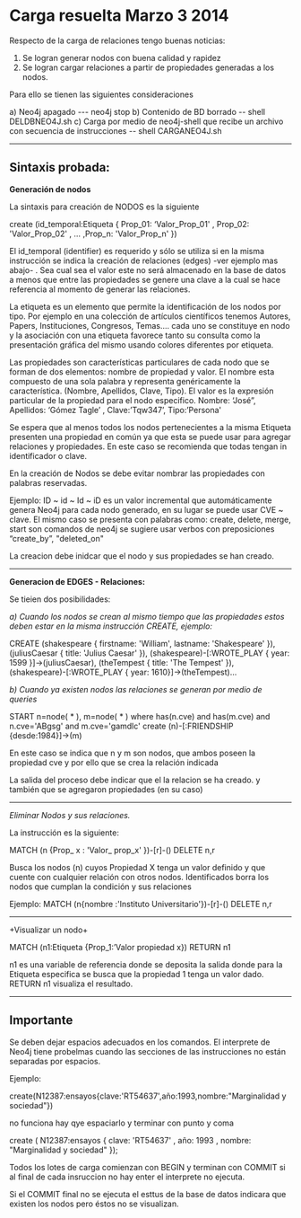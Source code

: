Carga resuelta  Marzo 3 2014
======================

Respecto de la carga de relaciones tengo buenas noticias:

1) Se logran generar nodos con buena calidad y rapidez 
2) Se logran cargar relaciones a partir de propiedades generadas a los nodos.

Para ello se tienen las siguientes consideraciones

a) Neo4j apagado  ---   neo4j stop
b) Contenido de BD borrado  --  shell DELDBNEO4J.sh 
c) Carga por medio de neo4j-shell  que recibe un archivo con secuencia de instrucciones  -- shell CARGANEO4J.sh



_________________________________________________________________

Sintaxis probada:
--------------------

**Generación de nodos**


La sintaxis para creación de NODOS es la siguiente

create (id_temporal:Etiqueta { Prop_01: ‘Valor_Prop_01' , Prop_02: 'Valor_Prop_02' , … ,Prop_n: 'Valor_Prop_n' })


El id_temporal (identifier) es requerido y sólo se utiliza si en la misma instrucción se indica la creación de relaciones (edges) -ver ejemplo mas abajo- . Sea cual sea el valor este no será almacenado en la base de datos a menos que entre las propiedades se genere una clave a la cual se hace referencia al momento de generar las relaciones.

La etiqueta es un elemento que permite la identificación de los nodos por tipo. Por ejemplo en una colección de artículos científicos tenemos Autores, Papers, Instituciones, Congresos, Temas….  cada uno se  constituye en nodo y la asociación con una etiqueta favorece tanto su consulta como la presentación gráfica del mismo usando colores diferentes por etiqueta.

Las propiedades son características particulares de cada nodo que se forman de dos elementos: nombre de propiedad y valor. El nombre esta compuesto de una sola palabra y representa genéricamente la característica. (Nombre, Apellidos, Clave, Tipo). El valor es la expresión particular de la propiedad para el nodo especifico. Nombre: ‘José”, Apellidos: ‘Gómez Tagle’ , Clave:’Tqw347’, Tipo:’Persona'

Se espera que al menos todos los nodos pertenecientes a la misma Etiqueta presenten una propiedad en común ya que esta se puede usar para agregar relaciones y propiedades. En este caso se recomienda que todas tengan in identificador o clave.

En la creación de Nodos se debe evitar nombrar las propiedades con palabras reservadas. 

Ejemplo:  ID ~ id ~ Id ~ iD  es un valor incremental que automáticamente genera Neo4j para cada nodo generado, en su lugar se puede usar CVE ~ clave.
El mismo caso se presenta con palabras como: create, delete, merge, start son  comandos de neo4j se sugiere usar verbos con preposiciones “create_by”, "deleted_on"

La creacion debe inidcar que el nodo y sus propiedades se han creado. 

___________________________________________________________________________________

**Generacion de EDGES - Relaciones:**


Se tieien dos posibilidades:

*a) Cuando los nodos se crean al mismo tiempo que las propiedades estos deben estar en la misma instrucción CREATE, ejemplo:*

CREATE (shakespeare { firstname: 'William', lastname: 'Shakespeare' }), 
		(juliusCaesar { title: 'Julius Caesar' }), 
		(shakespeare)-[:WROTE_PLAY { year: 1599 }]->(juliusCaesar), 
		(theTempest { title: 'The Tempest' }), 
		(shakespeare)-[:WROTE_PLAY { year: 1610}]->(theTempest)...



*b) Cuando ya existen nodos las relaciones se generan por medio de queries*

START n=node( * ), m=node( * ) 
where has(n.cve) and has(m.cve) and n.cve='ABgsg' and m.cve='gamdlc'
create (n)-[:FRIENDSHIP {desde:1984}]->(m)

En este caso se indica que n y m son nodos, que ambos poseen la propiedad cve 
y por ello que se crea la relación indicada


La salida del proceso debe indicar que el la relacion se ha creado.
y también que se agregaron propiedades (en su caso)

_______________________________________________________

*Eliminar Nodos y sus relaciones.*

La instrucción es la siguiente:

MATCH (n {Prop_ x : 'Valor_ prop_x' })-[r]-()
DELETE n,r

Busca los nodos (n) cuyos Propiedad X tenga un valor definido y que cuente con cualquier relación con otros nodos. 
Identificados borra los nodos que cumplan la condición y sus relaciones

Ejemplo:
MATCH (n{nombre :'Instituto Universitario'})-[r]-()
DELETE n,r

________________________________________________________

+Visualizar un nodo+

MATCH (n1:Etiqueta {Prop_1:’Valor propiedad x}) RETURN n1

n1 es una variable de referencia donde se deposita la salida donde para la Etiqueta especifica se busca que la propiedad 1 tenga un valor dado.
RETURN n1 visualiza el resultado.

_______________________________________________________

Importante
----------

Se deben dejar espacios adecuados en los comandos. El interprete de Neo4j tiene probelmas cuando las secciones de las instrucciones no están separadas por espacios. 

Ejemplo:   

create(N12387:ensayos{clave:'RT54637',año:1993,nombre:"Marginalidad y sociedad"})

no funciona hay qye espaciarlo y terminar con punto y coma

create ( N12387:ensayos { clave: 'RT54637' , año: 1993 , nombre: "Marginalidad y sociedad" });

Todos los lotes de carga comienzan con BEGIN <enter> y terminan con COMMIT <enter> si al final de cada insruccion no hay enter el interprete no ejecuta. 

Si el COMMIT final no se ejecuta el esttus de la base de datos indicara que existen los nodos  pero éstos no se visualizan.  




